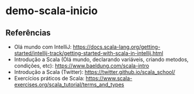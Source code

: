 # demo-scala-inicio

## Referências

- Olá mundo com IntelliJ: https://docs.scala-lang.org/getting-started/intellij-track/getting-started-with-scala-in-intellij.html
- Introdução a Scala (Olá mundo, declarando variáveis, criando metodos, condições, etc): https://www.baeldung.com/scala-intro
- Introdução a Scala (Twitter): https://twitter.github.io/scala_school/
- Exercícios práticos de Scala: https://www.scala-exercises.org/scala_tutorial/terms_and_types